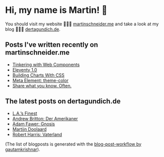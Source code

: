 # Hi, my name is Martin! 👋 
You should visit my website 👨🏼‍💻  [martinschneider.me](https://martinschneider.me) and take a look at my blog 🤷🏼‍♂️ [dertagundich.de](https://www.dertagundich.de).

## Posts I've written recently on martinschneider.me
<!-- MSME-POST-LIST:START -->
- [Tinkering with Web Components](https://martinschneider.me/articles/tinkering-with-web-components/)
- [Eleventy 1.0](https://martinschneider.me/articles/eleventy-1-0/)
- [Building Charts With CSS](https://martinschneider.me/articles/building-charts-with-css/)
- [Meta Element: theme-color](https://martinschneider.me/articles/meta-element-theme-color/)
- [Share what you know. Often.](https://martinschneider.me/articles/share-what-you-know-often/)
<!-- MSME-POST-LIST:END -->

## The latest posts on dertagundich.de
<!-- DTUI-POST-LIST:START -->
- [L.A.’s Finest](https://www.dertagundich.de/2022/04/24/l-a-s-finest/)
- [Andrew Britton: Der Amerikaner](https://www.dertagundich.de/2022/04/17/andrew-britton-der-amerikaner/)
- [Adam Fawer: Gnosis](https://www.dertagundich.de/2022/04/10/adam-fawer-gnosis/)
- [Martijn Doolaard](https://www.dertagundich.de/2022/04/03/martijn-doolaard/)
- [Robert Harris: Vaterland](https://www.dertagundich.de/2022/03/27/robert-harris-vaterland/)
<!-- DTUI-POST-LIST:END -->

(The list of blogposts is generated with the [blog-post-workflow by gautamkrishnar](https://github.com/gautamkrishnar/blog-post-workflow)).
